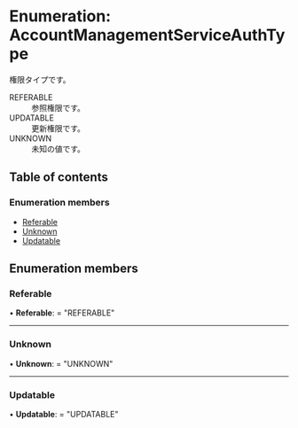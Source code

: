 # Enumeration: AccountManagementServiceAuthType


<div lang=\"ja\">権限タイプです。</div>  <dl class=term>   <dt class=\"term__item\">REFERABLE</dt>   <dd class=\"term__desc\"><span lang=\"ja\">参照権限です。</span></dd>   <dt class=\"term__item\">UPDATABLE</dt>   <dd class=\"term__desc\"><span lang=\"ja\">更新権限です。</span></dd>   <dt class=\"term__item\">UNKNOWN</dt>   <dd class=\"term__desc\"><span lang=\"ja\">未知の値です。</span></dd> </dl>

## Table of contents

### Enumeration members

- [Referable](accountmanagementserviceauthtype.md#referable)
- [Unknown](accountmanagementserviceauthtype.md#unknown)
- [Updatable](accountmanagementserviceauthtype.md#updatable)

## Enumeration members

### Referable

• **Referable**: = "REFERABLE"

___

### Unknown

• **Unknown**: = "UNKNOWN"

___

### Updatable

• **Updatable**: = "UPDATABLE"
